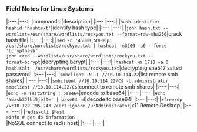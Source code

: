 ### Field Notes for Linux Systems

|:---	|---:|
|commands |description|
|:---	|---:|
|`hash-identifier` <br/> `hashid 'hashtext'`|identify hash type|
|:---	|---:|
|`john hash.txt --wordlist=/usr/share/wordlists/rockyou.txt --format=raw-sha256`|crack hash file|
|:---	|---:|
|`sed -n '45000,50000p' /usr/share/wordlists/rockyou.txt | hashcat -m3200 -a0 --force 'bcrypthash'` <br/> `john cred --wordlist=/usr/share/wordlists/rockyou.txt --format=bcrypt`|decrypting bcrypt|
|:---	|---:|
|`hashcat -m 1710 -a 0 hash:salt  /usr/share/wordlists/rockyou.txt`|decrypting sha512 salted password|
|:---	|---:|
|`smbclient -N -L //10.10.114.22`|list remote smb shares|
|:---	|---:|
|`smbclient //10.10.114.22/C$ -U administrator` <br/> `smbclient //10.10.114.22/C$`|connect to remote smb shares|
|:---	|---:|
|`echo -n TestString | base64`|encode to base64|
|:---	|---:|
|`echo 'Ymxsb3Jlbi5jb20=' | base64 -d`|decode to base64|
|:---	|---:|
|`xfreerdp /v:10.129.195.243 /cert:ignore /u:Administrator`|x11 Remote Desktop|
|:---	|---:|
|`redis-cli $host` <br/> 
`>info # get db information`  <br/> |NoSQL connect to redis host|
|:---	|---:|

